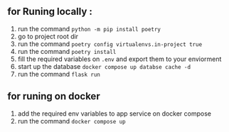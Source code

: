 ## for Runing locally :
1. run the command `python -m pip install poetry`
2. go to project root dir
3. run the command `poetry config virtualenvs.in-project true`
4. run the command `poetry install`
6. fill the required variables on `.env` and export them to your enviorment
6. start up the database `docker compose up databse cache -d`
5. run the command `flask run`

## for runing on docker
1. add the required env variables to app service on docker compose
2. run the command `docker compose up`
